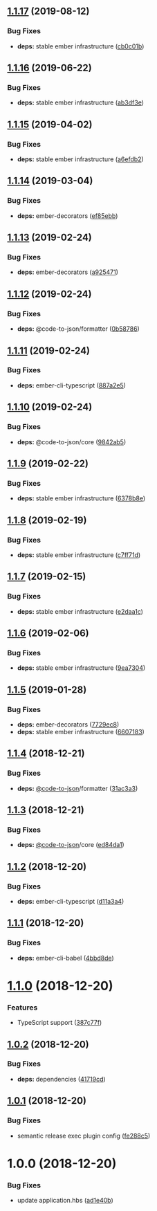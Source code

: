 ## [1.1.17](https://github.com/code-to-json/code-to-json.github.io/compare/v1.1.16...v1.1.17) (2019-08-12)


### Bug Fixes

* **deps:** stable ember infrastructure ([cb0c01b](https://github.com/code-to-json/code-to-json.github.io/commit/cb0c01b))

## [1.1.16](https://github.com/code-to-json/code-to-json.github.io/compare/v1.1.15...v1.1.16) (2019-06-22)


### Bug Fixes

* **deps:** stable ember infrastructure ([ab3df3e](https://github.com/code-to-json/code-to-json.github.io/commit/ab3df3e))

## [1.1.15](https://github.com/code-to-json/code-to-json.github.io/compare/v1.1.14...v1.1.15) (2019-04-02)


### Bug Fixes

* **deps:** stable ember infrastructure ([a6efdb2](https://github.com/code-to-json/code-to-json.github.io/commit/a6efdb2))

## [1.1.14](https://github.com/code-to-json/code-to-json.github.io/compare/v1.1.13...v1.1.14) (2019-03-04)


### Bug Fixes

* **deps:** ember-decorators ([ef85ebb](https://github.com/code-to-json/code-to-json.github.io/commit/ef85ebb))

## [1.1.13](https://github.com/code-to-json/code-to-json.github.io/compare/v1.1.12...v1.1.13) (2019-02-24)


### Bug Fixes

* **deps:** ember-decorators ([a925471](https://github.com/code-to-json/code-to-json.github.io/commit/a925471))

## [1.1.12](https://github.com/code-to-json/code-to-json.github.io/compare/v1.1.11...v1.1.12) (2019-02-24)


### Bug Fixes

* **deps:** @code-to-json/formatter ([0b58786](https://github.com/code-to-json/code-to-json.github.io/commit/0b58786))

## [1.1.11](https://github.com/code-to-json/code-to-json.github.io/compare/v1.1.10...v1.1.11) (2019-02-24)


### Bug Fixes

* **deps:** ember-cli-typescript ([887a2e5](https://github.com/code-to-json/code-to-json.github.io/commit/887a2e5))

## [1.1.10](https://github.com/code-to-json/code-to-json.github.io/compare/v1.1.9...v1.1.10) (2019-02-24)


### Bug Fixes

* **deps:** @code-to-json/core ([9842ab5](https://github.com/code-to-json/code-to-json.github.io/commit/9842ab5))

## [1.1.9](https://github.com/code-to-json/code-to-json.github.io/compare/v1.1.8...v1.1.9) (2019-02-22)


### Bug Fixes

* **deps:** stable ember infrastructure ([6378b8e](https://github.com/code-to-json/code-to-json.github.io/commit/6378b8e))

## [1.1.8](https://github.com/code-to-json/code-to-json.github.io/compare/v1.1.7...v1.1.8) (2019-02-19)


### Bug Fixes

* **deps:** stable ember infrastructure ([c7ff71d](https://github.com/code-to-json/code-to-json.github.io/commit/c7ff71d))

## [1.1.7](https://github.com/code-to-json/code-to-json.github.io/compare/v1.1.6...v1.1.7) (2019-02-15)


### Bug Fixes

* **deps:** stable ember infrastructure ([e2daa1c](https://github.com/code-to-json/code-to-json.github.io/commit/e2daa1c))

## [1.1.6](https://github.com/code-to-json/code-to-json.github.io/compare/v1.1.5...v1.1.6) (2019-02-06)


### Bug Fixes

* **deps:** stable ember infrastructure ([9ea7304](https://github.com/code-to-json/code-to-json.github.io/commit/9ea7304))

## [1.1.5](https://github.com/code-to-json/code-to-json.github.io/compare/v1.1.4...v1.1.5) (2019-01-28)


### Bug Fixes

* **deps:** ember-decorators ([7729ec8](https://github.com/code-to-json/code-to-json.github.io/commit/7729ec8))
* **deps:** stable ember infrastructure ([6607183](https://github.com/code-to-json/code-to-json.github.io/commit/6607183))

## [1.1.4](https://github.com/code-to-json/code-to-json.github.io/compare/v1.1.3...v1.1.4) (2018-12-21)


### Bug Fixes

* **deps:** [@code-to-json](https://github.com/code-to-json)/formatter ([31ac3a3](https://github.com/code-to-json/code-to-json.github.io/commit/31ac3a3))

## [1.1.3](https://github.com/code-to-json/code-to-json.github.io/compare/v1.1.2...v1.1.3) (2018-12-21)


### Bug Fixes

* **deps:** [@code-to-json](https://github.com/code-to-json)/core ([ed84da1](https://github.com/code-to-json/code-to-json.github.io/commit/ed84da1))

## [1.1.2](https://github.com/code-to-json/code-to-json.github.io/compare/v1.1.1...v1.1.2) (2018-12-20)


### Bug Fixes

* **deps:** ember-cli-typescript ([d11a3a4](https://github.com/code-to-json/code-to-json.github.io/commit/d11a3a4))

## [1.1.1](https://github.com/code-to-json/code-to-json.github.io/compare/v1.1.0...v1.1.1) (2018-12-20)


### Bug Fixes

* **deps:** ember-cli-babel ([4bbd8de](https://github.com/code-to-json/code-to-json.github.io/commit/4bbd8de))

# [1.1.0](https://github.com/code-to-json/code-to-json.github.io/compare/v1.0.2...v1.1.0) (2018-12-20)


### Features

* TypeScript support ([387c77f](https://github.com/code-to-json/code-to-json.github.io/commit/387c77f))

## [1.0.2](https://github.com/code-to-json/code-to-json.github.io/compare/v1.0.1...v1.0.2) (2018-12-20)


### Bug Fixes

* **deps:** dependencies ([41719cd](https://github.com/code-to-json/code-to-json.github.io/commit/41719cd))

## [1.0.1](https://github.com/code-to-json/code-to-json.github.io/compare/v1.0.0...v1.0.1) (2018-12-20)


### Bug Fixes

* semantic release exec plugin config ([fe288c5](https://github.com/code-to-json/code-to-json.github.io/commit/fe288c5))

# 1.0.0 (2018-12-20)


### Bug Fixes

* update application.hbs ([ad1e40b](https://github.com/code-to-json/code-to-json.github.io/commit/ad1e40b))
